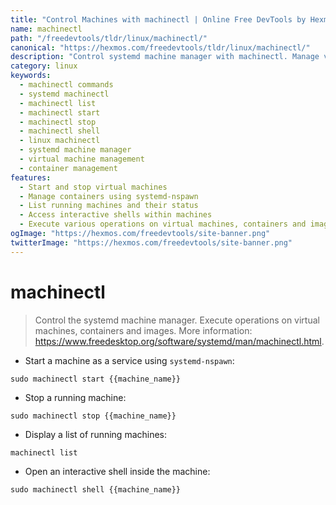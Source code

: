 ```yaml
---
title: "Control Machines with machinectl | Online Free DevTools by Hexmos"
name: machinectl
path: "/freedevtools/tldr/linux/machinectl/"
canonical: "https://hexmos.com/freedevtools/tldr/linux/machinectl/"
description: "Control systemd machine manager with machinectl. Manage virtual machines, containers, and images using simple commands. Free online tool, no registration required."
category: linux
keywords:
  - machinectl commands
  - systemd machinectl
  - machinectl list
  - machinectl start
  - machinectl stop
  - machinectl shell
  - linux machinectl
  - systemd machine manager
  - virtual machine management
  - container management
features:
  - Start and stop virtual machines
  - Manage containers using systemd-nspawn
  - List running machines and their status
  - Access interactive shells within machines
  - Execute various operations on virtual machines, containers and images
ogImage: "https://hexmos.com/freedevtools/site-banner.png"
twitterImage: "https://hexmos.com/freedevtools/site-banner.png"
---
```


# machinectl

> Control the systemd machine manager.
> Execute operations on virtual machines, containers and images.
> More information: <https://www.freedesktop.org/software/systemd/man/machinectl.html>.

- Start a machine as a service using `systemd-nspawn`:

`sudo machinectl start {{machine_name}}`

- Stop a running machine:

`sudo machinectl stop {{machine_name}}`

- Display a list of running machines:

`machinectl list`

- Open an interactive shell inside the machine:

`sudo machinectl shell {{machine_name}}`
